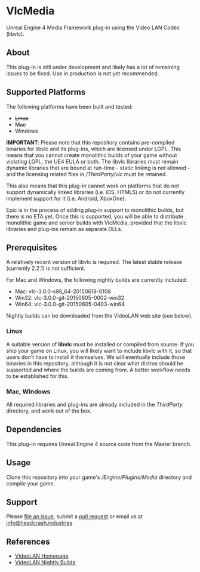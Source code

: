 # VlcMedia

Unreal Engine 4 Media Framework plug-in using the Video LAN Codec (libvlc).


## About

This plug-in is still under development and likely has a lot of remaining issues to be fixed. Use in production is not yet recommended.


## Supported Platforms

The following platforms have been built and tested:

- ~~Linux~~
- ~~Mac~~
- Windows

**IMPORTANT**: Please note that this repository contains pre-compiled binaries for libvlc and its plug-ins, which are licensed under LGPL. This means that you cannot create monolithic builds of your game without violating LGPL, the UE4 EULA or both. The libvlc libraries must remain dynamic libraries that are bound at run-time - static linking is not allowed - and the licensing related files in */ThirdParty/vlc* must be retained.

This also means that this plug-in cannot work on platforms that do not support dynamically linked libraries (i.e. iOS, HTML5) or do not currently implement support for it (i.e. Android, XboxOne).

Epic is in the process of adding plug-in support to monolithic builds, but there is no ETA yet. Once this is supported, you will be able to distribute monolithic game and server builds with VlcMedia, provided that the libvlc libraries and plug-ins remain as separate DLLs.


## Prerequisites

A relatively recent version of libvlc is required. The latest stable release (currently 2.2.1) is not sufficient.

For Mac and Windows, the following nightly builds are currently included:
* Mac: vlc-3.0.0-x86_64-20150618-0108
* Win32: vlc-3.0.0-git-20150605-0002-win32
* Win64: vlc-3.0.0-git-20150605-0403-win64

Nightly builds can be downloaded from the VideoLAN web site (see below).

### Linux

A suitable version of **libvlc** must be installed or compiled from source. If you ship your game on  Linux, you will likely want to include libvlc with it, so that users don't have to install it themselves. We will eventually include those binaries in this repository, although it is not clear what distros should be supported and where the builds are coming from. A better workflow needs to be established for this.

### Mac, Windows

All required libraries and plug-ins are already included in the *ThirdParty* directory, and work out of the box.


## Dependencies

This plug-in requires Unreal Engine 4 source code from the Master branch.


## Usage

Clone this repository into your game's */Engine/Plugins/Media* directory and compile your game.


## Support

Please [file an issue](https://github.com/ue4plugins/VlcMedia/issues), submit a
[pull request](https://github.com/ue4plugins/VlcMedia/pulls?q=is%3Aopen+is%3Apr)
or email us at info@headcrash.industries


## References

* [VideoLAN Homepage](http://videolan.org)
* [VideoLAN Nightly Builds](http://nightlies.videolan.org/)
